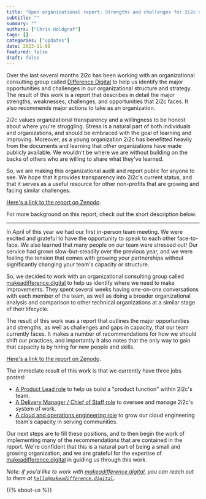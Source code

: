 ```yaml
---
title: "Open organizational report: Strengths and challenges for 2i2c's team"
subtitle: ""
summary: ""
authors: ["Chris Holdgraf"]
tags: []
categories: ["updates"]
date: 2023-11-08
featured: false
draft: false
---
```


Over the last several months 2i2c has been working with an organizational consulting group called [Difference Digital](https://www.makeadifference.digital/) to help us identify the major opportunities and challenges in our organizational structure and strategy.
The result of this work is a report that describes in detail the major strengths, weaknesses, challenges, and opportunities that 2i2c faces. It also recommends major actions to take as an organization.

2i2c values organizational transparency and a willingness to be honest about where you're struggling.
Stress is a natural part of both individuals and organizations, and should be embraced with the goal of learning and improving.
Moreover, as a young organization 2i2c has benefitted heavily from the documents and learning that _other_ organizations have made publicly available.
We wouldn't be where we are without building on the backs of others who are willing to share what they've learned.

So, we are making this organizational audit and report public for anyone to see.
We hope that it provides transparency into 2i2c's current status, and that it serves as a useful resource for other non-profits that are growing and facing similar challenges.

[Here's a link to the report on Zenodo](https://zenodo.org/records/10081003).

For more background on this report, check out the short description below.

---

In April of this year we had our first in-person team meeting.
We were excited and grateful to have the opportunity to speak to each other face-to-face.
We also learned that many people on our team were stressed out!
Our service had grown slow-but-steadily over the previous year, and we were feeling the tension that comes with growing your partnerships without significantly changing your team's capacity or structure.

So, we decided to work with an organizational consulting group called [makeadifference.digital](https://www.makeadifference.digital/) to help us identify where we need to make improvements.
They spent several weeks having one-on-one conversations with each member of the team, as well as doing a broader organizational analysis and comparison to other technical organizations at a similar stage of their lifecycle.

The result of this work was a report that outlines the major opportunities and strengths, as well as challenges and gaps in capacity, that our team currently faces.
It makes a number of recommendations for how we should shift our practices, and importantly it also notes that the only way to gain that capacity is by hiring for new people and skills.

[Here's a link to the report on Zenodo](https://zenodo.org/records/10081003).

The immediate result of this work is that we currently have three jobs posted:

- [A Product Lead role](/jobs/2023/product-lead) to help us build a "product function" within 2i2c's team.
- [A Delivery Manager / Chief of Staff role](/jobs/2023/delivery-manager) to oversee and manage 2i2c's system of work.
- [A cloud and operations engineering role](/jobs/2023/23qq4-open-source-infrastructure-engineer) to grow our cloud engineering team's capacity in serving communities.

Our next steps are to fill these positions, and to then begin the work of implementing many of the recommendations that are contained in the report.
We're confident that this is a natural part of being a small and growing organization, and we are grateful for the expertise of [makeadifference.digital](https://www.makeadifference.digital) in guiding us through this work.

_Note: if you'd like to work with [makeadifference.digital](https://www.makeadifference.digital), you can reach out to them at [`hello@makeadifference.digital`](mailto:hello@makeadifference.digital)_.

{{% about-us %}}
